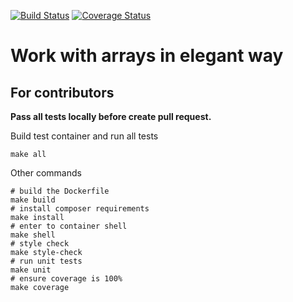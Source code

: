 [![Build Status](https://travis-ci.com/elegant-bro/arrayee.svg?branch=master)](https://travis-ci.com/elegant-bro/arrayee)
[![Coverage Status](https://coveralls.io/repos/github/elegant-bro/arrayee/badge.svg?branch=master)](https://coveralls.io/github/elegant-bro/arrayee?branch=master)
# Work with arrays in elegant way

## For contributors 

**Pass all tests locally before create pull request.**

Build test container and run all tests
```shell
make all
```

Other commands
```shell
# build the Dockerfile
make build 
# install composer requirements
make install
# enter to container shell
make shell
# style check
make style-check
# run unit tests
make unit
# ensure coverage is 100%
make coverage
```
